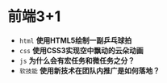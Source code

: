 # 前端3+1
- `html` **使用HTML5绘制一副乒乓球拍**
- `css` **使用CSS3实现空中飘动的云朵动画**
- `js` **为什么会有宏任务和微任务之分？**
- `软技能` **使用新技术在团队内推广是如何落地？**


